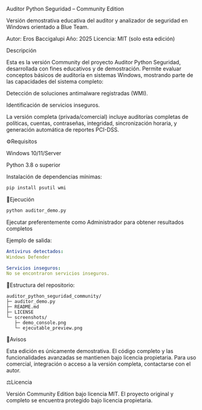 Auditor Python Seguridad – Community Edition 

Versión demostrativa educativa del auditor y analizador de seguridad en Windows orientado a Blue Team.

Autor: Eros Baccigalupi
Año: 2025
Licencia: MIT (solo esta edición)

Descripción

Esta es la versión Community del proyecto Auditor Python Seguridad, desarrollada con fines educativos y de demostración.
Permite evaluar conceptos básicos de auditoría en sistemas Windows, mostrando parte de las capacidades del sistema completo:

Detección de soluciones antimalware registradas (WMI).

Identificación de servicios inseguros.

La versión completa (privada/comercial) incluye auditorías completas de políticas, cuentas, contraseñas, integridad, sincronización horaria, y generación automática de reportes PCI-DSS.

⚙️Requisitos

Windows 10/11/Server

Python 3.8 o superior

Instalación de dependencias mínimas:
```bash
pip install psutil wmi
```
🚀Ejecución
```bash
python auditor_demo.py
```
Ejecutar preferentemente como Administrador para obtener resultados completos

Ejemplo de salida:
```yaml
Antivirus detectados:
Windows Defender

Servicios inseguros:
No se encontraron servicios inseguros.
```

📁Estructura del repositorio:
```
auditor_python_seguridad_community/
├─ auditor_demo.py
├─ README.md
├─ LICENSE
└─ screenshots/
   ├─ demo_console.png
   └─ ejecutable_preview.png
```

📜Avisos

Esta edición es únicamente demostrativa.
El código completo y las funcionalidades avanzadas se mantienen bajo licencia propietaria.
Para uso comercial, integración o acceso a la versión completa, contactarse con el autor.

⚖️Licencia

Versión Community Edition bajo licencia MIT.
El proyecto original y completo se encuentra protegido bajo licencia propietaria.
